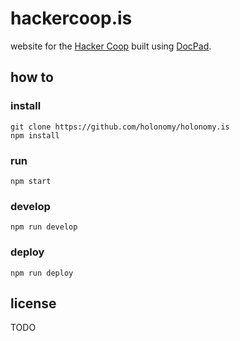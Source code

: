 # hackercoop.is

website for the [Hacker Coop](http://hackercoop.is) built using [DocPad](http://docpad.org).

## how to

### install

```
git clone https://github.com/holonomy/holonomy.is
npm install
```

### run

`npm start`

### develop

`npm run develop`

### deploy

`npm run deploy`

## license

TODO
